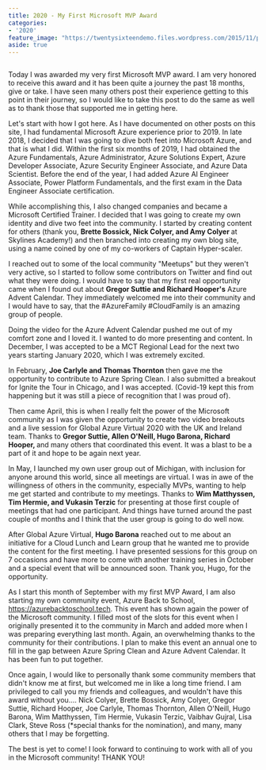 ```yaml
---
title: 2020 - My First Microsoft MVP Award
categories:
- '2020'
feature_image: "https://twentysixteendemo.files.wordpress.com/2015/11/post.png"
aside: true
---
```



<div class="wp-block-image"><figure class="aligncenter size-large"><img src="https://captainhyperscaler.files.wordpress.com/2020/09/mvpaward2020.png?w=243" alt="" class="wp-image-904"/></figure>

Today I was awarded my very first Microsoft MVP award.  I am very honored to receive this award and it has been quite a journey the past 18 months, give or take.  I have seen many others post their experience getting to this point in their journey, so I would like to take this post to do the same as well as to thank those that supported me in getting here.

Let's start with how I got here.  As I have documented on other posts on this site, I had fundamental Microsoft Azure experience prior to 2019.  In late 2018, I decided that I was going to dive both feet into Microsoft Azure, and that is what I did.  Within the first six months of 2019, I had obtained the Azure Fundamentals, Azure Administrator, Azure Solutions Expert, Azure Developer Associate, Azure Security Engineer Associate, and Azure Data Scientist.  Before the end of the year, I had added Azure AI Engineer Associate, Power Platform Fundamentals, and the first exam in the Data Engineer Associate certification.

While accomplishing this, I also changed companies and became a Microsoft Certified Trainer.  I decided that I was going to create my own identity and dive two feet into the community.  I started by creating content for others (thank you, <strong>Brette Bossick, Nick Colyer, and Amy Colyer </strong>at Skylines Academy!) and then branched into creating my own blog site, using a name coined by one of my co-workers of Captain Hyper-scaler.  

I reached out to some of the local community "Meetups" but they weren't very active, so I started to follow some contributors on Twitter and find out what they were doing.  I would have to say that my first real opportunity came when I found out about <strong>Gregor Suttie and Richard Hooper's</strong> Azure Advent Calendar.  They immediately welcomed me into their community and I would have to say, that the #AzureFamily #CloudFamily is an amazing group of people.

Doing the video for the Azure Advent Calendar pushed me out of my comfort zone and I loved it.  I wanted to do more presenting and content.  In December, I was accepted to be a MCT Regional Lead for the next two years starting January 2020, which I was extremely excited.  

In February, <strong>Joe Carlyle and Thomas Thornton</strong> then gave me the opportunity to contribute to Azure Spring Clean.  I also submitted a breakout for Ignite the Tour in Chicago, and I was accepted. (Covid-19 kept this from happening but it was still a piece of recognition that I was proud of).

Then came April, this is when I really felt the power of the Microsoft community as I was given the opportunity to create two video breakouts and a live session for Global Azure Virtual 2020 with the UK and Ireland team.  Thanks to <strong>Gregor Suttie, Allen O'Neill, Hugo Barona, Richard Hooper, </strong>and many others that coordinated this event.  It was a blast to be a part of it and hope to be again next year.

In May, I launched my own user group out of Michigan, with inclusion for anyone around this world, since all meetings are virtual.  I was in awe of the willingness of others in the community, especially MVPs, wanting to help me get started and contribute to my meetings.  Thanks to <strong>Wim Matthyssen, Tim Hermie, and Vukasin Terzic</strong> for presenting at those first couple of meetings that had one participant.  And things have turned around the past couple of months and I think that the user group is going to do well now.

After Global Azure Virtual, <strong>Hugo Barona</strong> reached out to me about an initiative for a Cloud Lunch and Learn group that he wanted me to provide the content for the first meeting.  I have presented sessions for this group on 7 occasions and have more to come with another training series in October and a special event that will be announced soon.  Thank you, Hugo, for the opportunity.

As I start this month of September with my first MVP Award, I am also starting my own community event, Azure Back to School, <a rel="noreferrer noopener" href="https://azurebacktoschool.tech" target="_blank">https://azurebacktoschool.tech</a>.  This event has shown again the power of the Microsoft community.  I filled most of the slots for this event when I originally presented it to the community in March and added more when I was preparing everything last month.  Again, an overwhelming thanks to the community for their contributions.  I plan to make this event an annual one to fill in the gap between Azure Spring Clean and Azure Advent Calendar.  It has been fun to put together.

Once again, I would like to personally thank some community members that didn't know me at first, but welcomed me in like a long time friend.  I am privileged to call you my friends and colleagues, and wouldn't have this award without you.... Nick Colyer, Brette Bossick, Amy Colyer, Gregor Suttie, Richard Hooper, Joe Carlyle, Thomas Thornton, Allen O'Neill, Hugo Barona, Wim Matthyssen, Tim Hermie, Vukasin Terzic, Vaibhav Gujral, Lisa Clark, Steve Ross (*special thanks for the nomination), and many, many others that I may be forgetting.

The best is yet to come! I look forward to continuing to work with all of you in the Microsoft community!  THANK YOU!
